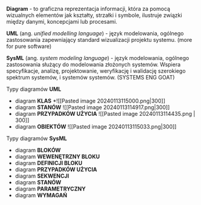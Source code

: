 **Diagram** - to graficzna reprezentacja informacji, która za pomocą wizualnych elementów jak kształty, strzałki i symbole, ilustruje związki między danymi, koncepcjami lub procesami.

**UML**  (ang. *unified modelling language*) - język modelowania, ogólnego zastosowania zapewniający standard wizualizacji projektu systemu. (more for pure software)

**SysML** (ang. *system modeling language*) -  język modelowania, ogólnego zastosowania służący do modelowania złożonych systemów. Wspiera specyfikacje, analizę, projektowanie, weryfikację i walidację szerokiego spektrum systemów, i systemów systemów. (SYSTEMS ENG GOAT)



Typy diagramów **UML**
* diagram **KLAS**
*![[Pasted image 20240113115000.png|300]]
* diagram **STANÓW**
![[Pasted image 20240113114917.png|300]]
* diagram **PRZYPADKÓW UŻYCIA**
![[Pasted image 20240113114435.png | 300]]
* diagram **OBIEKTÓW**
![[Pasted image 20240113115033.png|300]]


Typy diagramów **SysML**
* diagram **BLOKÓW**
* diagram **WEWENĘTRZNY BLOKU**
* diagram **DEFINICJI BLOKU**
* diagram **PRZYPADKÓW UŻYCIA**
* diagram **SEKWENCJI**
* diagram **STANÓW**
* diagram **PARAMETRYCZNY**
* diagram **WYMAGAŃ**


